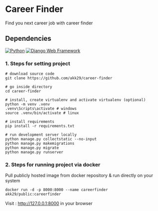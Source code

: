 # Career Finder

Find you next career job with career finder

## Dependencies

[![Python](https://img.shields.io/badge/python-3.13.3-blue.svg?style=flat-square)](https://www.python.org/downloads/release/python-3133/)
[![Django Web Framework](https://img.shields.io/badge/django-4.2.0-blue.svg?style=flat-square)](https://pypi.org/project/Django/4.2.0/)



### 1. Steps for setting project

```
# download source code
git clone https://github.com/akk29/career-finder

# go inside directory
cd career-finder

# install, create virtualenv and activate virtualenv (optional)
python -m venv .venv
.venv\Scripts\activate # windows
source .venv/bin/activate # linux

# install requirements
pip install -r requirements.txt

# run development server locally
python manage.py collectstatic --no-input
python manage.py makemigrations
python manage.py migrate
python manage.py runserver
```

### 2. Steps for running project via docker

Pull publicly hosted image from docker repository & run directly on your system

```
docker run -d -p 8000:8000 --name careerfinder akk29/public:careerfinder
```

Visit : http://127.0.0.1:8000 in your browser
